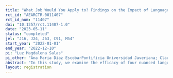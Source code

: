 ```yaml
---
title: "What Job Would You Apply to? Findings on the Impact of Language on Job Searches"
rct_id: "AEARCTR-0011407"
rct_id_num: "11407"
doi: "10.1257/rct.11407-1.0"
date: "2023-05-11"
status: "completed"
jel: "J16, J24, J63, C91, M54"
start_year: "2022-01-01"
end_year: "2022-12-10"
pi: "Luz Magdalena Salas"
pi_other: "Ana Maria Diaz EscobarPontificia Universidad Javeriana; Claudia PirasInteramerican Development Bank; Agustina SuayaInteramerican Development Bank"
abstract: "In this study, we examine the efficacy of four nuanced language interventions in job postings within male-dominated fields, aiming to attract female applicants. Utilizing a discrete choice experiment with over 5,000 participants across five Latin American countries, we investigate two mechanisms: gender stereotypes and the employment of inclusive language. Our findings indicate that both male and female participants value informative and inclusive language, with women exhibiting greater sensitivity. The impact of supplementary words in an advertisement is pronounced when inclusive language is subtle but diminishes with stronger inclusivity signals. This research underscores the significance of language and information presentation in job advertisements for fostering a gender-balanced workforce."
layout: registration
---
```


